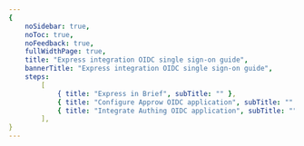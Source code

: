 ```yaml
---
{
    noSidebar: true,
    noToc: true,
    noFeedback: true,
    fullWidthPage: true,
    title: "Express integration OIDC single sign-on guide",
    bannerTitle: "Express integration OIDC single sign-on guide",
    steps:
        [
            { title: "Express in Brief", subTitle: "" },
            { title: "Configure Approw OIDC application", subTitle: "" },
            { title: "Integrate Authing OIDC application", subTitle: "" },
        ],
}
---
```


<IntegrationDetail/>
